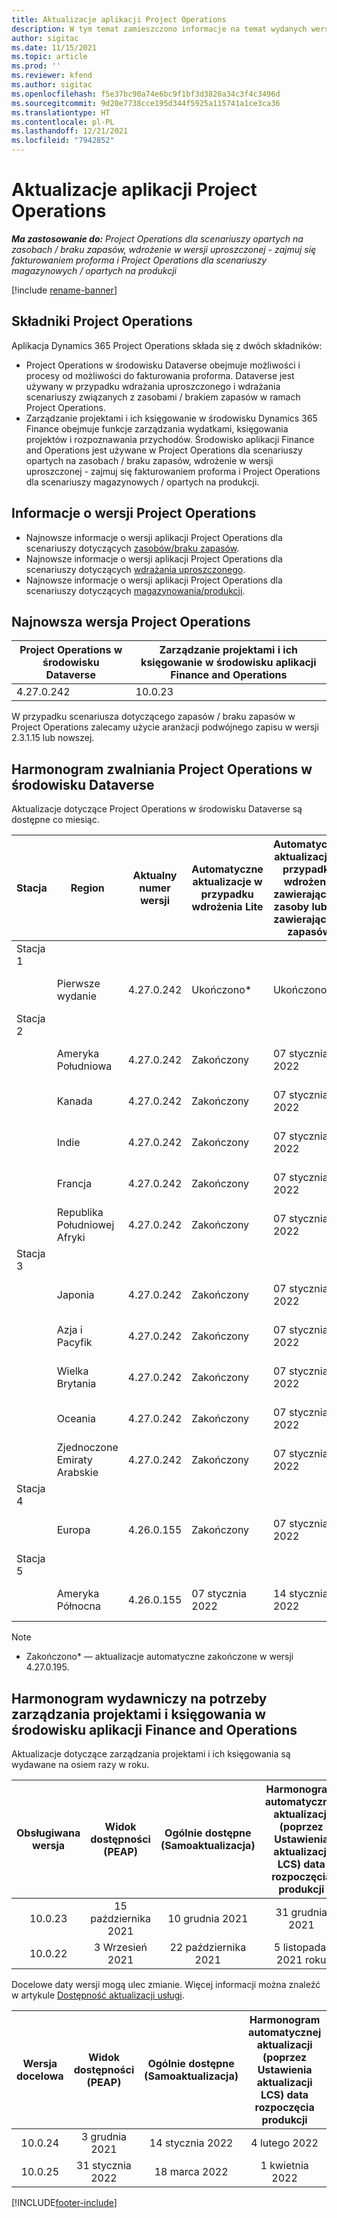 ```yaml
---
title: Aktualizacje aplikacji Project Operations
description: W tym temat zamieszczono informacje na temat wydanych wersji aplikacji Dynamics 365 Project Operations.
author: sigitac
ms.date: 11/15/2021
ms.topic: article
ms.prod: ''
ms.reviewer: kfend
ms.author: sigitac
ms.openlocfilehash: f5e37bc90a74e6bc9f1bf3d3820a34c3f4c3496d
ms.sourcegitcommit: 9d20e7738cce195d344f5925a115741a1ce3ca36
ms.translationtype: HT
ms.contentlocale: pl-PL
ms.lasthandoff: 12/21/2021
ms.locfileid: "7942852"
---
```

# <a name="project-operations-updates"></a>Aktualizacje aplikacji Project Operations

_**Ma zastosowanie do:** Project Operations dla scenariuszy opartych na zasobach / braku zapasów, wdrożenie w wersji uproszczonej - zajmuj się fakturowaniem proforma i Project Operations dla scenariuszy magazynowych / opartych na produkcji_

[!include [rename-banner](~/includes/cc-data-platform-banner.md)]

## <a name="project-operations-components"></a>Składniki Project Operations

Aplikacja Dynamics 365 Project Operations składa się z dwóch składników:

- Project Operations w środowisku Dataverse obejmuje możliwości i procesy od możliwości do fakturowania proforma. Dataverse jest używany w przypadku wdrażania uproszczonego i wdrażania scenariuszy związanych z zasobami / brakiem zapasów w ramach Project Operations.
- Zarządzanie projektami i ich księgowanie w środowisku Dynamics 365 Finance obejmuje funkcje zarządzania wydatkami, księgowania projektów i rozpoznawania przychodów. Środowisko aplikacji Finance and Operations jest używane w Project Operations dla scenariuszy opartych na zasobach / braku zapasów, wdrożenie w wersji uproszczonej - zajmuj się fakturowaniem proforma i Project Operations dla scenariuszy magazynowych / opartych na produkcji.

## <a name="project-operations-release-notes"></a>Informacje o wersji Project Operations
- Najnowsze informacje o wersji aplikacji Project Operations dla scenariuszy dotyczących [zasobów/braku zapasów](whats-new-dec-2021-resource-based.md).
- Najnowsze informacje o wersji aplikacji Project Operations dla scenariuszy dotyczących [wdrażania uproszczonego](../pro/whats-new/whats-new-dec-2021-lite.md).
- Najnowsze informacje o wersji aplikacji Project Operations dla scenariuszy dotyczących [magazynowania/produkcji](../prod-pma/whats-new/whats-new-oct-2021-stocked.md).

## <a name="project-operations-latest-version"></a>Najnowsza wersja Project Operations

| Project Operations w środowisku Dataverse | Zarządzanie projektami i ich księgowanie w środowisku aplikacji Finance and Operations | 
| --- | --- |
| 4.27.0.242 | 10.0.23 |

W przypadku scenariusza dotyczącego zapasów / braku zapasów w Project Operations zalecamy użycie aranżacji podwójnego zapisu w wersji 2.3.1.15 lub nowszej.

## <a name="release-schedule-for-project-operations-on-dataverse-environment"></a>Harmonogram zwalniania Project Operations w środowisku Dataverse

Aktualizacje dotyczące Project Operations w środowisku Dataverse są dostępne co miesiąc. 

| Stacja | Region | Aktualny numer wersji | Automatyczne aktualizacje w przypadku wdrożenia Lite | Automatyczne aktualizacje w przypadku wdrożenia zawierającego zasoby lub nie zawierającego zapasów | Następny numer wersji | Następna wersja ogólnie dostępna |
|-----------|-----------------------|-----------------|--------------------|---------------------|---------------------|---------------------|
| Stacja 1 |   &nbsp;              |    &nbsp;       | &nbsp;             |      &nbsp;         |      &nbsp;         |      &nbsp;         |
|   &nbsp;  | Pierwsze wydanie         |  4.27.0.242     | Ukończono*          | Ukończono*           | Do ustalenia                 | 14 stycznia 2022    |
| Stacja 2 |   &nbsp;              |    &nbsp;       | &nbsp;             |      &nbsp;         |      &nbsp;         |      &nbsp;         |
|   &nbsp;  | Ameryka Południowa         |  4.27.0.242     | Zakończony           | 07 stycznia 2022    | Do ustalenia                 | 14 stycznia 2022    |
|   &nbsp;  | Kanada                |  4.27.0.242     | Zakończony           | 07 stycznia 2022    | Do ustalenia                 | 14 stycznia 2022    |
|   &nbsp;  | Indie                 |  4.27.0.242     | Zakończony           | 07 stycznia 2022    | Do ustalenia                 | 14 stycznia 2022    |
|   &nbsp;  | Francja                |  4.27.0.242     | Zakończony           | 07 stycznia 2022    | Do ustalenia                 | 14 stycznia 2022    |
|   &nbsp;  | Republika Południowej Afryki          |  4.27.0.242     | Zakończony           | 07 stycznia 2022    | Do ustalenia                 | 14 stycznia 2022    |
| Stacja 3 |      &nbsp;           |     &nbsp;      |     &nbsp;         |      &nbsp;         |      &nbsp;         |      &nbsp;         |
|   &nbsp;  | Japonia                 |  4.27.0.242     | Zakończony           | 07 stycznia 2022    | Do ustalenia                 | 21 stycznia 2022    |
|   &nbsp;  | Azja i Pacyfik          |  4.27.0.242     | Zakończony           | 07 stycznia 2022    | Do ustalenia                 | 21 stycznia 2022    |
|   &nbsp;  | Wielka Brytania         |  4.27.0.242     | Zakończony           | 07 stycznia 2022    | Do ustalenia                 | 21 stycznia 2022    |
|   &nbsp;  | Oceania               |  4.27.0.242     | Zakończony           | 07 stycznia 2022    | Do ustalenia                 | 21 stycznia 2022    |
|   &nbsp;  | Zjednoczone Emiraty Arabskie  |  4.27.0.242     | Zakończony           | 07 stycznia 2022    | Do ustalenia                 | 21 stycznia 2022    |
| Stacja 4 |     &nbsp;            |     &nbsp;      |     &nbsp;         |      &nbsp;         |      &nbsp;         |      &nbsp;         |
|   &nbsp;  | Europa                |  4.26.0.155     | Zakończony           | 07 stycznia 2022    | 4.27.0.242          | 10 stycznia 2022    |
| Stacja 5 |     &nbsp;            |     &nbsp;      |     &nbsp;         |      &nbsp;         |      &nbsp;         |      &nbsp;         |
|   &nbsp;  | Ameryka Północna         |  4.26.0.155     | 07 stycznia 2022   | 14 stycznia 2022    | 4.27.0.242          | 17 stycznia 2022    |

>[!Note]
> - Zakończono* — aktualizacje automatyczne zakończone w wersji 4.27.0.195.


## <a name="release-schedule-for-project-management-and-accounting-in-the-finance-and-operations-apps-environment"></a>Harmonogram wydawniczy na potrzeby zarządzania projektami i księgowania w środowisku aplikacji Finance and Operations

Aktualizacje dotyczące zarządzania projektami i ich księgowania są wydawane na osiem razy w roku.

|Obsługiwana wersja| Widok dostępności (PEAP) | Ogólnie dostępne (Samoaktualizacja) | Harmonogram automatycznej aktualizacji (poprzez Ustawienia aktualizacji LCS) data rozpoczęcia produkcji |   Koniec świadczenia usług   |
|:---------------:|:---------------------------:|:---------------------------------:|:--------------------------------------------------------------------:|:------------------:|
|     10.0.23     |      15 października 2021       |        10 grudnia 2021          |                          31 grudnia 2021                           | 18 marca 2022     |
|     10.0.22     |      3 Wrzesień 2021      |        22 października 2021           |                          5 listopada, 2021 roku                            | 14 stycznia 2022   |


Docelowe daty wersji mogą ulec zmianie. Więcej informacji można znaleźć w artykule [Dostępność aktualizacji usługi](/dynamics365/fin-ops-core/fin-ops/get-started/public-preview-releases?toc=%2fdynamics365%2ffinance%2ftoc.json).

|Wersja docelowa | Widok dostępności (PEAP) | Ogólnie dostępne (Samoaktualizacja) | Harmonogram automatycznej aktualizacji (poprzez Ustawienia aktualizacji LCS) data rozpoczęcia produkcji |   Koniec świadczenia usług   |
|:---------------:|:---------------------------:|:---------------------------------:|:--------------------------------------------------------------------:|:------------------:|
|     10.0.24     |      3 grudnia 2021       |        14 stycznia 2022           |                          4 lutego 2022                            | 15 kwietnia 2022     |
|     10.0.25     |      31 stycznia 2022       |        18 marca 2022             |                          1 kwietnia 2022                               | 10 czerwca 2022 roku      |

[!INCLUDE[footer-include](../includes/footer-banner.md)]
